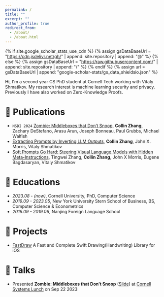```yaml
---
permalink: /
title: ""
excerpt: ""
author_profile: true
redirect_from: 
  - /about/
  - /about.html
---
```


{% if site.google_scholar_stats_use_cdn %}
{% assign gsDataBaseUrl = "https://cdn.jsdelivr.net/gh/" | append: site.repository | append: "@" %}
{% else %}
{% assign gsDataBaseUrl = "https://raw.githubusercontent.com/" | append: site.repository | append: "/" %}
{% endif %}
{% assign url = gsDataBaseUrl | append: "google-scholar-stats/gs_data_shieldsio.json" %}

<span class='anchor' id='about-me'></span>

Hi, I'm a second year CS PhD student at Cornell Tech working with Vitaly Shmatikov. My research interest is machine learning security and privacy. Previously I have also worked on Zero-Knowledge Proofs.

<!-- # 🔥 News
- *2022.02*: &nbsp;🎉🎉 Lorem ipsum dolor sit amet, consectetur adipiscing elit. Vivamus ornare aliquet ipsum, ac tempus justo dapibus sit amet. 
- *2022.02*: &nbsp;🎉🎉 Lorem ipsum dolor sit amet, consectetur adipiscing elit. Vivamus ornare aliquet ipsum, ac tempus justo dapibus sit amet.  -->

# 📝 Publications 

<!-- <div class='paper-box'><div class='paper-box-image'><div><div class="badge">CVPR 2016</div><img src='images/500x300.png' alt="sym" width="100%"></div></div>
<div class='paper-box-text' markdown="1">

[Deep Residual Learning for Image Recognition](https://openaccess.thecvf.com/content_cvpr_2016/papers/He_Deep_Residual_Learning_CVPR_2016_paper.pdf)

**Kaiming He**, Xiangyu Zhang, Shaoqing Ren, Jian Sun

[**Project**](https://scholar.google.com/citations?view_op=view_citation&hl=zh-CN&user=DhtAFkwAAAAJ&citation_for_view=DhtAFkwAAAAJ:ALROH1vI_8AC) <strong><span class='show_paper_citations' data='DhtAFkwAAAAJ:ALROH1vI_8AC'></span></strong>
- Lorem ipsum dolor sit amet, consectetur adipiscing elit. Vivamus ornare aliquet ipsum, ac tempus justo dapibus sit amet. 
</div>
</div> -->

- ``NSDI 2024``</span> [Zombie: Middleboxes that Don’t Snoop](https://eprint.iacr.org/2023/1022.pdf), **Collin Zhang**, Zachary DeStefano, Arasu Arun, Joseph Bonneau, Paul Grubbs, Michael Walfish
- [Extracting Prompts by Inverting LLM Outputs](https://arxiv.org/pdf/2405.15012), **Collin Zhang**, John X. Morris, Vitaly Shmatikov
- [Soft Prompts Go Hard: Steering Visual Language Models with Hidden Meta-Instructions](https://arxiv.org/pdf/2407.08970), Tingwei Zhang, **Collin Zhang**, John X Morris, Eugene Bagdasaryan, Vitaly Shmatikov

<!-- # 🎖 Honors and Awards
- *2021.10* Lorem ipsum dolor sit amet, consectetur adipiscing elit. Vivamus ornare aliquet ipsum, ac tempus justo dapibus sit amet. 
- *2021.09* Lorem ipsum dolor sit amet, consectetur adipiscing elit. Vivamus ornare aliquet ipsum, ac tempus justo dapibus sit amet.  -->

# 📖 Educations
- *2023.08 - (now)*, Cornell University, PhD, Computer Science 
- *2019.09 - 2023.05*, New York University Stern School of Business, BS, Computer Science & Econometrics
- *2016.09 - 2019.06*, Nanjing Foreign Language School

<!-- # 💬 Invited Talks
- *2021.06*, Lorem ipsum dolor sit amet, consectetur adipiscing elit. Vivamus ornare aliquet ipsum, ac tempus justo dapibus sit amet. 
- *2021.03*, Lorem ipsum dolor sit amet, consectetur adipiscing elit. Vivamus ornare aliquet ipsum, ac tempus justo dapibus sit amet.  \| [\[video\]](https://github.com/)

# 💻 Internships
- *2019.05 - 2020.02*, [Lorem](https://github.com/), China. -->

# 👻 Projects
- [FastDraw](https://github.com/collinzrj/FastDraw) A Fast and Complete Swift Drawing(Handwriting) Library for iOS

# 🎤 Talks
- Presented **Zombie: Middleboxes that Don’t Snoop** ([Slide](/pdfs/zombie.pdf)) at [Cornell Systems Lunch](https://www.cs.cornell.edu/courses/cs7490/2023fa/) on Sep 22 2023
